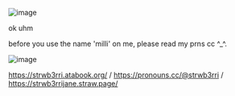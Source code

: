 ![image](https://github.com/user-attachments/assets/776ff431-d52c-4e00-bd72-db8065a184f4)


ok uhm

before you use the name 'milli' on me, please read my prns cc ^_^.


![image](https://github.com/user-attachments/assets/23446934-7385-4460-bf53-b263910f3282)

https://strwb3rri.atabook.org/   /    https://pronouns.cc/@strwb3rri     /    https://strwb3rrijane.straw.page/
